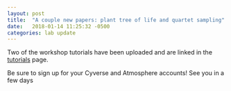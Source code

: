 ```yaml
---
layout: post
title:  "A couple new papers: plant tree of life and quartet sampling"
date:   2018-01-14 11:25:32 -0500
categories: lab update
---
```

Two of the workshop tutorials have been uploaded and are linked in the [tutorials](https://phylotranscriptomes.github.io/botany2018workshop/tutorials/) page. 

Be sure to sign up for your Cyverse and Atmosphere accounts! See you in a few days